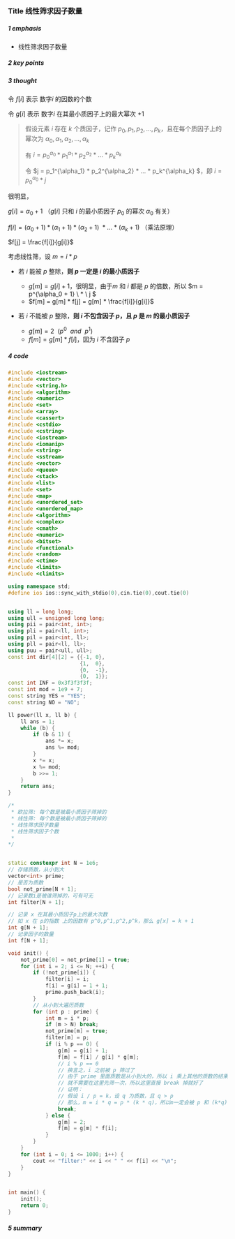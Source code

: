 ### Title 线性筛求因子数量

##### 1 emphasis

- 线性筛求因子数量



##### 2 key points

 

##### 3 thought

令 $f[i]$ 表示 数字$i$ 的因数的个数

令 $g[i]$ 表示 数字$i$ 在其最小质因子上的最大幂次 $+1$

> 假设元素 $i$ 存在 $k$ 个质因子，记作 $p_0,p_1,p_2,...,p_k$，且在每个质因子上的幂次为 $\alpha_0,\alpha_1,\alpha_2,...,\alpha_k$
>
> 有  $i=p_0^{\alpha_0} * p_1^{\alpha_1} * p_2^{\alpha_2} * ... * p_k^{\alpha_k}$
>
> 令 $j = p_1^{\alpha_1} * p_2^{\alpha_2} * ... * p_k^{\alpha_k} $，即 $i = p_0^{\alpha_0} * j$

很明显，

$g[i] = \alpha_0 + 1$ （$g[i]$ 只和 $i$ 的最小质因子 $p_0$ 的幂次 $\alpha_0$ 有关）

$f[i] = (\alpha_0 + 1) * (\alpha_1 + 1) * (\alpha_2 + 1) \ * ... \ * \ (\alpha_k + 1)$ （乘法原理）

$f[j] = \frac{f[i]}{g[i]}$

考虑线性筛，设 $m = i * p$

- 若 $i$ 能被 $p$ 整除，**则 $p$ 一定是 $i$  的最小质因子**

  - $g[m] = g[i] + 1$，很明显，由于$m$ 和 $i$ 都是 $p$  的倍数，所以 $m = p^{\alpha_0 + 1} \ * \  j $
  - $f[m] = g[m] * f[j] = g[m] * \frac{f[i]}{g[i]}$

- 若 $i$ 不能被 $p$ 整除，**则 $i$ 不包含因子 $p$，且 $p$ 是 $m$ 的最小质因子**

  - $g[m] = 2 \ \ (p^0 \ \ and \ \ p^1)$
  - $f[m] = g[m] * f[i]$，因为 $i$ 不含因子 $p$

  



##### 4 code

```cpp
#include <iostream>
#include <vector>
#include <string.h>
#include <algorithm>
#include <numeric>
#include <set>
#include <array>
#include <cassert>
#include <cstdio>
#include <cstring>
#include <iostream>
#include <iomanip>
#include <string>
#include <sstream>
#include <vector>
#include <queue>
#include <stack>
#include <list>
#include <set>
#include <map>
#include <unordered_set>
#include <unordered_map>
#include <algorithm>
#include <complex>
#include <cmath>
#include <numeric>
#include <bitset>
#include <functional>
#include <random>
#include <ctime>
#include <limits>
#include <climits>

using namespace std;
#define ios ios::sync_with_stdio(0),cin.tie(0),cout.tie(0)


using ll = long long;
using ull = unsigned long long;
using pii = pair<int, int>;
using pli = pair<ll, int>;
using pil = pair<int, ll>;
using pll = pair<ll, ll>;
using puu = pair<ull, ull>;
const int dir[4][2] = {{-1, 0},
                       {1,  0},
                       {0,  -1},
                       {0,  1}};
const int INF = 0x3f3f3f3f;
const int mod = 1e9 + 7;
const string YES = "YES";
const string NO = "NO";

ll power(ll x, ll b) {
    ll ans = 1;
    while (b) {
        if (b & 1) {
            ans *= x;
            ans %= mod;
        }
        x *= x;
        x %= mod;
        b >>= 1;
    }
    return ans;
}

/*
 * 欧拉筛: 每个数是被最小质因子筛掉的
 * 线性筛: 每个数是被最小质因子筛掉的
 * 线性筛求因子数量
 * 线性筛求因子个数
 * 
*/


static constexpr int N = 1e6;
// 存储质数，从小到大
vector<int> prime;
// 是否为质数
bool not_prime[N + 1];
// 记录数i是被谁筛掉的，可有可无
int filter[N + 1];

// 记录 x 在其最小质因子p上的最大次数
// 如 x 在 p的指数 上的因数有 p^0,p^1,p^2,p^k，那么 g[x] = k + 1
int g[N + 1];
// 记录因子的数量
int f[N + 1];

void init() {
  	not_prime[0] = not_prime[1] = true;
    for (int i = 2; i <= N; ++i) {
        if (!not_prime[i]) {
            filter[i] = i;
            f[i] = g[i] = 1 + 1;
            prime.push_back(i);
        }
        // 从小到大遍历质数
        for (int p : prime) {
            int m = i * p;
            if (m > N) break;
            not_prime[m] = true;
            filter[m] = p;
            if (i % p == 0) {
                g[m] = g[i] + 1;
                f[m] = f[i] / g[i] * g[m];
                // i % p == 0
                // 换言之，i 之前被 p 筛过了
                // 由于 prime 里面质数是从小到大的，所以 i 乘上其他的质数的结果 一定会被 p 筛掉
                // 就不需要在这里先筛一次，所以这里直接 break 掉就好了
              	// 证明：
              	// 假设 i / p = k，设 q 为质数，且 q > p 
              	// 那么，m = i * q = p * (k * q)，所以m一定会被 p 和 (k*q) 筛掉
                break;
            } else {
                g[m] = 2;
                f[m] = g[m] * f[i];
            }
        }
    }
    for (int i = 0; i <= 1000; i++) {
        cout << "filter:" << i << " " << f[i] << "\n";
    }
}


int main() {
    init();
    return 0;
}
```



##### 5 summary

